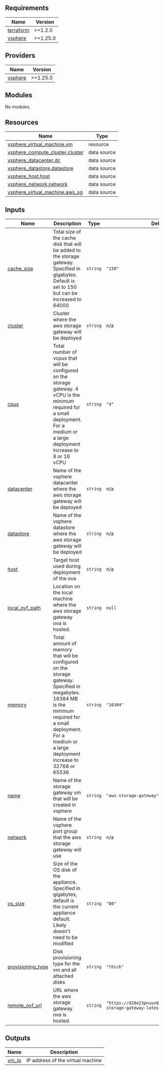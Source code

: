 <!-- BEGIN_TF_DOCS -->
## Requirements

| Name | Version |
|------|---------|
| <a name="requirement_terraform"></a> [terraform](#requirement\_terraform) | >=1.2.0 |
| <a name="requirement_vsphere"></a> [vsphere](#requirement\_vsphere) | >=1.25.0 |

## Providers

| Name | Version |
|------|---------|
| <a name="provider_vsphere"></a> [vsphere](#provider\_vsphere) | >=1.25.0 |

## Modules

No modules.

## Resources

| Name | Type |
|------|------|
| [vsphere_virtual_machine.vm](https://registry.terraform.io/providers/hashicorp/vsphere/latest/docs/resources/virtual_machine) | resource |
| [vsphere_compute_cluster.cluster](https://registry.terraform.io/providers/hashicorp/vsphere/latest/docs/data-sources/compute_cluster) | data source |
| [vsphere_datacenter.dc](https://registry.terraform.io/providers/hashicorp/vsphere/latest/docs/data-sources/datacenter) | data source |
| [vsphere_datastore.datastore](https://registry.terraform.io/providers/hashicorp/vsphere/latest/docs/data-sources/datastore) | data source |
| [vsphere_host.host](https://registry.terraform.io/providers/hashicorp/vsphere/latest/docs/data-sources/host) | data source |
| [vsphere_network.network](https://registry.terraform.io/providers/hashicorp/vsphere/latest/docs/data-sources/network) | data source |
| [vsphere_virtual_machine.aws_sg](https://registry.terraform.io/providers/hashicorp/vsphere/latest/docs/data-sources/virtual_machine) | data source |

## Inputs

| Name | Description | Type | Default | Required |
|------|-------------|------|---------|:--------:|
| <a name="input_cache_size"></a> [cache\_size](#input\_cache\_size) | Total size of the cache disk that will be added to the storage gateway. Specified in gigabytes. Default is set to 150 but can be increased to 64000 | `string` | `"150"` | no |
| <a name="input_cluster"></a> [cluster](#input\_cluster) | Cluster where the aws storage gateway will be deployed | `string` | n/a | yes |
| <a name="input_cpus"></a> [cpus](#input\_cpus) | Total number of vcpus that will be configured on the storage gateway. 4 vCPU is the minimum required for a small deployment. For a medium or a large deployment increase to 8 or 16 vCPU | `string` | `"4"` | no |
| <a name="input_datacenter"></a> [datacenter](#input\_datacenter) | Name of the vsphere datacenter where the aws storage gateway will be deployed | `string` | n/a | yes |
| <a name="input_datastore"></a> [datastore](#input\_datastore) | Name of the vsphere datastore where the aws storage gateway will be deployed | `string` | n/a | yes |
| <a name="input_host"></a> [host](#input\_host) | Target host used during deployment of the ova | `string` | n/a | yes |
| <a name="input_local_ovf_path"></a> [local\_ovf\_path](#input\_local\_ovf\_path) | Location on the local machine where the aws storage gateway ova is hosted. | `string` | `null` | no |
| <a name="input_memory"></a> [memory](#input\_memory) | Total amount of memory that will be configured on the storage gateway. Specified in megabytes. 16384 MB is the minimum required for a small deployment. For a medium or a large deployment increase to 32768 or 65536 | `string` | `"16384"` | no |
| <a name="input_name"></a> [name](#input\_name) | Name of the storage gateway vm that will be created in vsphere | `string` | `"aws-storage-gateway"` | no |
| <a name="input_network"></a> [network](#input\_network) | Name of the vsphere port group that the aws storage gateway will use | `string` | n/a | yes |
| <a name="input_os_size"></a> [os\_size](#input\_os\_size) | Size of the OS disk of the appliance. Specified in gigabytes, default is the current appliance default. Likely doesn't need to be modified | `string` | `"80"` | no |
| <a name="input_provisioning_type"></a> [provisioning\_type](#input\_provisioning\_type) | Disk provisioning type for the vm and all attached disks | `string` | `"thick"` | no |
| <a name="input_remote_ovf_url"></a> [remote\_ovf\_url](#input\_remote\_ovf\_url) | URL where the aws storage gateway ova is hosted. | `string` | `"https://d28e23pnuuv0hr.cloudfront.net/aws-storage-gateway-latest.ova"` | no |

## Outputs

| Name | Description |
|------|-------------|
| <a name="output_vm_ip"></a> [vm\_ip](#output\_vm\_ip) | IP address of the virtual machine |
<!-- END_TF_DOCS -->